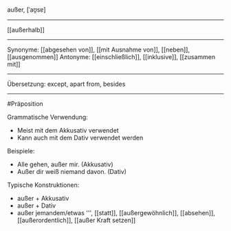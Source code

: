 außer, [ˈaʊ̯sɐ]

---

[[außerhalb]]

---

Synonyme: [[abgesehen von]], [[mit Ausnahme von]], [[neben]], [[ausgenommen]]
Antonyme: [[einschließlich]], [[inklusive]], [[zusammen mit]]

---

Übersetzung: except, apart from, besides

---

#Präposition

Grammatische Verwendung:

- Meist mit dem Akkusativ verwendet
- Kann auch mit dem Dativ verwendet werden

Beispiele:

- Alle gehen, außer mir. (Akkusativ)
- Außer dir weiß niemand davon. (Dativ)

Typische Konstruktionen:

- außer + Akkusativ
- außer + Dativ
- außer jemandem/etwas
  ''', [[statt]], [[außergewöhnlich]], [[absehen]], [[außerordentlich]], [[außer Kraft setzen]]
